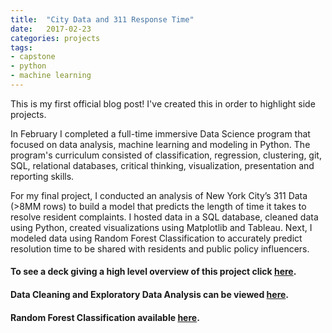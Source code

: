 ```yaml
---
title:  "City Data and 311 Response Time"
date:   2017-02-23
categories: projects
tags:
- capstone
- python
- machine learning
---
```


This is my first official blog post! I've created this in order to highlight side projects.

In February I completed a full-time immersive Data Science program that focused on data analysis, machine learning and modeling in Python. The program's curriculum consisted of classification, regression, clustering, git, SQL, relational databases, critical thinking, visualization, presentation and reporting skills.

For my final project, I conducted an analysis of New York City’s 311 Data (>8MM rows) to build a model that predicts the length of time it takes to resolve resident complaints. I hosted data in a SQL database, cleaned data using Python, created visualizations using Matplotlib and Tableau. Next, I modeled data using Random Forest Classification to accurately predict resolution time to be shared with residents and public policy influencers.

#### To see a deck giving a high level overview of this project click [here](https://github.com/ddemoray/GA-DSI-projects/blob/master/capstone/Capstone%20Keynote.pdf).

#### Data Cleaning and Exploratory Data Analysis can be viewed [here](https://github.com/ddemoray/GA-DSI-projects/blob/master/capstone/Capstone%20Data%20Cleaning%20&%20EDA.ipynb).

#### Random Forest Classification available [here](https://github.com/ddemoray/GA-DSI-projects/blob/master/capstone/Capstone%20Random%20Forest%20Model.ipynb).